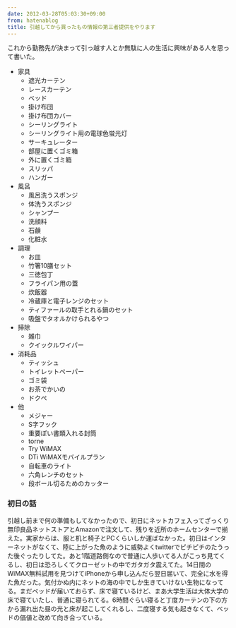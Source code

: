 ```yaml
---
date: 2012-03-28T05:03:30+09:00
from: hatenablog
title: 引越してから買ったもの情報の第三者提供をやります
---
```

これから勤務先が決まって引っ越す人とか無駄に人の生活に興味がある人を思って書いた。

- 家具
  - 遮光カーテン
  - レースカーテン
  - ベッド
  - 掛け布団
  - 掛け布団カバー
  - シーリングライト
  - シーリングライト用の電球色蛍光灯
  - サーキュレーター
  - 部屋に置くゴミ箱
  - 外に置くゴミ箱
  - スリッパ
  - ハンガー
- 風呂
  - 風呂洗うスポンジ
  - 体洗うスポンジ
  - シャンプー
  - 洗顔料
  - 石鹸
  - 化粧水
- 調理
  - お皿
  - 竹箸10膳セット
  - 三徳包丁
  - フライパン用の蓋
  - 炊飯器
  - 冷蔵庫と電子レンジのセット
  - ティファールの取手とれる鍋のセット
  - 吸盤でタオルかけられるやつ
- 掃除
  - 雑巾
  - クイックルワイパー
- 消耗品
  - ティッシュ
  - トイレットペーパー
  - ゴミ袋
  - お茶でかいの
  - ドクペ
- 他
  - メジャー
  - S字フック
  - 重要ぽい書類入れる封筒
  - torne
  - Try WiMAX
  - DTi WiMAXモバイルプラン
  - 自転車のライト
  - 六角レンチのセット
  - 段ボール切るためのカッター

### 初日の話

引越し前まで何の準備もしてなかったので、初日にネットカフェ入ってざっくり無印良品ネットストアとAmazonで注文して、残りを近所のホームセンターで揃えた。実家からは、服と机と椅子とPCくらいしか運ばなかった。初日はインターネットがなくて、陸に上がった魚のように威勢よくtwitterでピチピチのたうった後ぐったりしてた。あと1階道路側なので普通に人歩いてる人がこっち見てくるし、初日は恐ろしくてクローゼットの中でガタガタ震えてた。14日間のWiMAX無料試用を見つけてiPhoneから申し込んだら翌日届いて、完全に水を得た魚だった。気付かぬ内にネットの海の中でしか生きていけない生物になってる。まだベッドが届いておらず、床で寝ているけど、まあ大学生活は大体大学の床で寝ていたし、普通に寝られてる。6時間ぐらい寝ると丁度カーテンの下の方から漏れ出た昼の光と床が起こしてくれるし、二度寝する気も起きなくて、ベッドの価値と改めて向き合っている。

